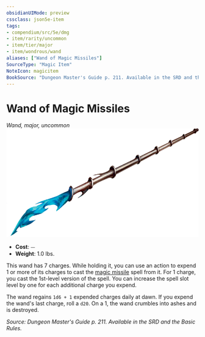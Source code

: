 ```yaml
---
obsidianUIMode: preview
cssclass: json5e-item
tags:
- compendium/src/5e/dmg
- item/rarity/uncommon
- item/tier/major
- item/wondrous/wand
aliases: ["Wand of Magic Missiles"]
SourceType: "Magic Item"
NoteIcon: magicitem
BookSource: "Dungeon Master's Guide p. 211. Available in the SRD and the Basic Rules."
---
```

# Wand of Magic Missiles
*Wand, major, uncommon*  
![](https://raw.githubusercontent.com/5etools-mirror-2/5etools-img/main/items/DMG/Wand%20of%20Magic%20Missiles.webp#right)  

- **Cost**: ⏤
- **Weight**: 1.0 lbs.

This wand has 7 charges. While holding it, you can use an action to expend 1 or more of its charges to cast the [magic missile](/2-Mechanics/CLI/spells/magic-missile.md) spell from it. For 1 charge, you cast the 1st-level version of the spell. You can increase the spell slot level by one for each additional charge you expend.

The wand regains `1d6 + 1` expended charges daily at dawn. If you expend the wand's last charge, roll a `d20`. On a 1, the wand crumbles into ashes and is destroyed.

*Source: Dungeon Master's Guide p. 211. Available in the SRD and the Basic Rules.*